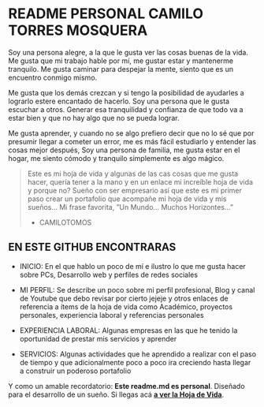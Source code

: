 # README PERSONAL CAMILO TORRES MOSQUERA

<p>Soy una persona alegre, a la que le gusta ver las cosas buenas de la vida. Me gusta que mi trabajo hable por mí, me gustar estar y mantenerme tranquilo. Me gusta caminar para despejar la mente, siento que es un encuentro conmigo mismo.</p>

<p>Me gusta que los demás crezcan y si tengo la posibilidad de ayudarles a lograrlo estere encantado de hacerlo. Soy una persona que le gusta escuchar a otros. Generar esa tranquilidad y confianza de que todo va a estar bien y que no hay algo que no se pueda lograr.</p>

<p>Me gusta aprender, y cuando no se algo prefiero decir que no lo sé que por presumir llegar a cometer un error, me es más fácil estudiarlo y entender las cosas mejor después, Soy una persona de familia, me gusta estar en el hogar, me siento cómodo y tranquilo simplemente es algo mágico.</p>


>Este es mi hoja de vida y algunas de las cas cosas que me gusta hacer, quería tener a la mano y en un enlace mi increíble hoja de vida y porque no?
Sueño con ser empresario así que este es mi primer paso crear un portafolio que acompañe mi hoja de vida y mis sueños…
Mi frase favorita, ”Un Mundo… Muchos Horizontes…”
> - CAMILOTOMOS


 ## EN ESTE GITHUB ENCONTRARAS  

* INICIO: En el que hablo un poco de mí e ilustro lo que me gusta hacer sobre PCs, Desarrollo web y perfiles de redes sociales

* MI PERFIL: Se describe un poco sobre mi perfil profesional, Blog y canal de Youtube que debo revisar por cierto jejeje y otros enlaces  de referencia a ítems de la hoja de vida como Académico, proyectos personales, experiencia laboral y referencias personales  

* EXPERIENCIA LABORAL: Algunas empresas en las que he tenido la oportunidad de prestar mis servicios y aprender 

* SERVICIOS: Algunas actividades que he aprendido a realizar con el paso de tiempo y que adicionalmente poco a poco ira creciendo hasta llegar a construir un poderoso portafolio  


Y como un amable recordatorio: **Este readme.md es personal**.  Diseñado para el desarrollo de un sueño. Si llegas acá [**a ver la Hoja de Vida**](https://camilotomos.github.io/index.html "a ver la Hoja de Vida").